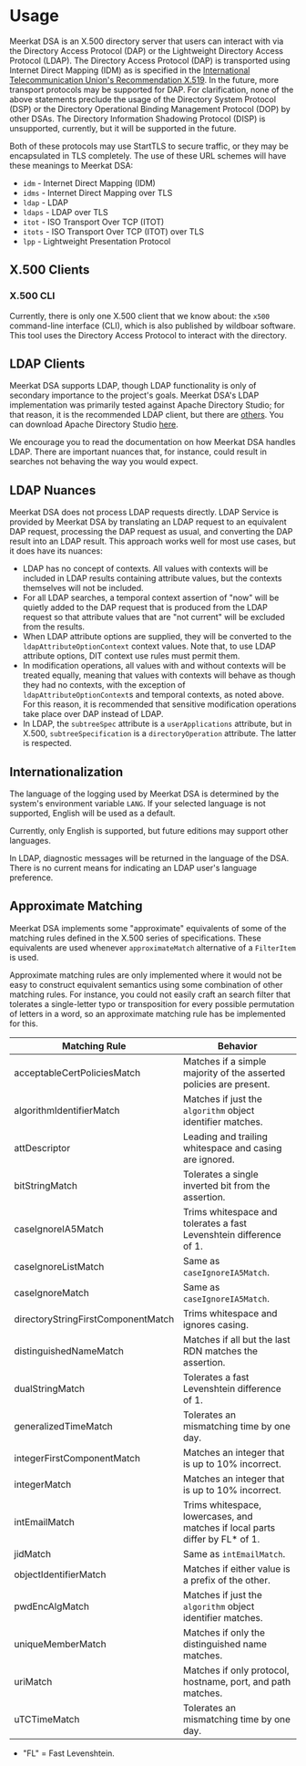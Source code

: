 # Usage

Meerkat DSA is an X.500 directory server that users can interact with via the
Directory Access Protocol (DAP) or the Lightweight Directory Access Protocol
(LDAP). The Directory Access Protocol (DAP) is transported using
Internet Direct Mapping (IDM) as is specified in the
[International Telecommunication Union's Recommendation X.519](https://www.itu.int/itu-t/recommendations/rec.aspx?rec=X.519).
In the future,
more transport protocols may be supported for DAP. For clarification, none of
the above statements preclude the usage of the Directory System Protocol (DSP)
or the Directory Operational Binding Management Protocol (DOP) by other DSAs.
The Directory Information Shadowing Protocol (DISP) is unsupported, currently,
but it will be supported in the future.

Both of these protocols may use StartTLS to secure traffic, or they may be
encapsulated in TLS completely. The use of these URL schemes will have these
meanings to Meerkat DSA:

- `idm` - Internet Direct Mapping (IDM)
- `idms` - Internet Direct Mapping over TLS
- `ldap` - LDAP
- `ldaps` - LDAP over TLS
- `itot` - ISO Transport Over TCP (ITOT)
- `itots` - ISO Transport Over TCP (ITOT) over TLS
- `lpp` - Lightweight Presentation Protocol

## X.500 Clients

### X.500 CLI

Currently, there is only one X.500 client that we know about: the `x500`
command-line interface (CLI), which is also published by wildboar software. This
tool uses the Directory Access Protocol to interact with the directory.

## LDAP Clients

Meerkat DSA supports LDAP, though LDAP functionality is only of secondary
importance to the project's goals. Meerkat DSA's LDAP implementation was
primarily tested against Apache Directory Studio; for that reason, it is the
recommended LDAP client, but there are
[others](https://en.wikipedia.org/wiki/List_of_LDAP_software). You can download
Apache Directory Studio [here](http://directory.apache.org/studio/).

We encourage you to read the documentation on how Meerkat DSA handles LDAP.
There are important nuances that, for instance, could result in searches not
behaving the way you would expect.

## LDAP Nuances

Meerkat DSA does not process LDAP requests directly. LDAP Service is provided
by Meerkat DSA by translating an LDAP request to an equivalent DAP request,
processing the DAP request as usual, and converting the DAP result into an LDAP
result. This approach works well for most use cases, but it does have its
nuances:

- LDAP has no concept of contexts. All values with contexts will be included in
  LDAP results containing attribute values, but the contexts themselves will not
  be included.
- For all LDAP searches, a temporal context assertion of "now" will be quietly
  added to the DAP request that is produced from the LDAP request so that
  attribute values that are "not current" will be excluded from the results.
- When LDAP attribute options are supplied, they will be converted to the
  `ldapAttributeOptionContext` context values. Note that, to use LDAP attribute
  options, DIT context use rules must permit them.
- In modification operations, all values with and without contexts will be
  treated equally, meaning that values with contexts will behave as though they
  had no contexts, with the exception of `ldapAttributeOptionContext`s and
  temporal contexts, as noted above. For this reason, it is recommended that
  sensitive modification operations take place over DAP instead of LDAP.
- In LDAP, the `subtreeSpec` attribute is a `userApplications` attribute, but in
  X.500, `subtreeSpecification` is a `directoryOperation` attribute. The latter
  is respected.

## Internationalization

The language of the logging used by Meerkat DSA is determined by the system's
environment variable `LANG`. If your selected language is not supported, English
will be used as a default.

Currently, only English is supported, but future editions may support other
languages.

In LDAP, diagnostic messages will be returned in the language of the DSA. There
is no current means for indicating an LDAP user's language preference.

## Approximate Matching

Meerkat DSA implements some "approximate" equivalents of some of the matching
rules defined in the X.500 series of specifications. These equivalents are used
whenever `approximateMatch` alternative of a `FilterItem` is used.

Approximate matching rules are only implemented where it would not be easy to
construct equivalent semantics using some combination of other matching rules.
For instance, you could not easily craft an search filter that tolerates a
single-letter typo or transposition for every possible permutation of letters in
a word, so an approximate matching rule has be implemented for this.

| Matching Rule                      | Behavior                                                                        |
|------------------------------------|---------------------------------------------------------------------------------|
| acceptableCertPoliciesMatch        | Matches if a simple majority of the asserted policies are present.              |
| algorithmIdentifierMatch           | Matches if just the `algorithm` object identifier matches.                      |
| attDescriptor                      | Leading and trailing whitespace and casing are ignored.                         |
| bitStringMatch                     | Tolerates a single inverted bit from the assertion.                             |
| caseIgnoreIA5Match                 | Trims whitespace and tolerates a fast Levenshtein difference of 1.              |
| caseIgnoreListMatch                | Same as `caseIgnoreIA5Match`.                                                   |
| caseIgnoreMatch                    | Same as `caseIgnoreIA5Match`.                                                   |
| directoryStringFirstComponentMatch | Trims whitespace and ignores casing.                                            |
| distinguishedNameMatch             | Matches if all but the last RDN matches the assertion.                          |
| dualStringMatch                    | Tolerates a fast Levenshtein difference of 1.                                   |
| generalizedTimeMatch               | Tolerates an mismatching time by one day.                                       |
| integerFirstComponentMatch         | Matches an integer that is up to 10% incorrect.                                 |
| integerMatch                       | Matches an integer that is up to 10% incorrect.                                 |
| intEmailMatch                      | Trims whitespace, lowercases, and matches if local parts differ by FL* of 1.    |
| jidMatch                           | Same as `intEmailMatch`.                                                        |
| objectIdentifierMatch              | Matches if either value is a prefix of the other.                               |
| pwdEncAlgMatch                     | Matches if just the `algorithm` object identifier matches.                      |
| uniqueMemberMatch                  | Matches if only the distinguished name matches.                                 |
| uriMatch                           | Matches if only protocol, hostname, port, and path matches.                     |
| uTCTimeMatch                       | Tolerates an mismatching time by one day.                                       |

* "FL" = Fast Levenshtein.

